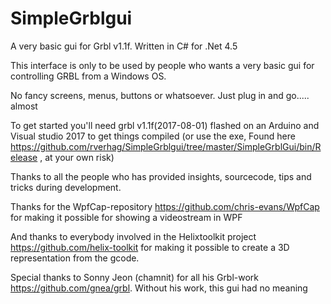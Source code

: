 # SimpleGrblgui
A very basic gui for Grbl v1.1f. Written in C# for .Net 4.5

This interface is only to be used by people who wants a very basic gui for controlling GRBL from a Windows OS.

No fancy screens, menus, buttons or whatsoever. Just plug in and go..... almost

To get started you'll need grbl v1.1f(2017-08-01) flashed on an Arduino and Visual studio 2017 to get things compiled (or use the exe,  Found here https://github.com/rverhag/SimpleGrblgui/tree/master/SimpleGrblGui/bin/Release , at your own risk)


Thanks to all the people who has provided insights, sourcecode, tips and tricks during development.

Thanks for the WpfCap-repository
https://github.com/chris-evans/WpfCap
for making it possible for showing a videostream in WPF

And thanks to everybody involved in the Helixtoolkit project
https://github.com/helix-toolkit
for making it possible to create a 3D representation from the gcode.

Special thanks to Sonny Jeon (chamnit) for all his Grbl-work https://github.com/gnea/grbl. Without his work, this gui had no meaning


